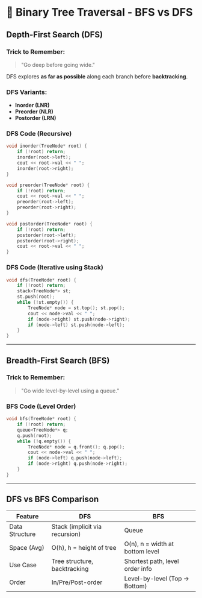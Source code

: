 # 🌳 Binary Tree Traversal - BFS vs DFS

## Depth-First Search (DFS)

### Trick to Remember:
> "Go deep before going wide."

DFS explores **as far as possible** along each branch before **backtracking**.

### DFS Variants:
- **Inorder (LNR)**
- **Preorder (NLR)**
- **Postorder (LRN)**

### DFS Code (Recursive)

```cpp
void inorder(TreeNode* root) {
    if (!root) return;
    inorder(root->left);
    cout << root->val << " ";
    inorder(root->right);
}
```

```cpp
void preorder(TreeNode* root) {
    if (!root) return;
    cout << root->val << " ";
    preorder(root->left);
    preorder(root->right);
}
```

```cpp
void postorder(TreeNode* root) {
    if (!root) return;
    postorder(root->left);
    postorder(root->right);
    cout << root->val << " ";
}
```

### DFS Code (Iterative using Stack)

```cpp
void dfs(TreeNode* root) {
    if (!root) return;
    stack<TreeNode*> st;
    st.push(root);
    while (!st.empty()) {
        TreeNode* node = st.top(); st.pop();
        cout << node->val << " ";
        if (node->right) st.push(node->right);
        if (node->left) st.push(node->left);
    }
}
```

---

## Breadth-First Search (BFS)

### Trick to Remember:
> "Go wide level-by-level using a queue."

### BFS Code (Level Order)

```cpp
void bfs(TreeNode* root) {
    if (!root) return;
    queue<TreeNode*> q;
    q.push(root);
    while (!q.empty()) {
        TreeNode* node = q.front(); q.pop();
        cout << node->val << " ";
        if (node->left) q.push(node->left);
        if (node->right) q.push(node->right);
    }
}
```

---

## DFS vs BFS Comparison

| Feature        | DFS                              | BFS                             |
|----------------|----------------------------------|----------------------------------|
| Data Structure | Stack (implicit via recursion)   | Queue                           |
| Space (Avg)    | O(h), h = height of tree         | O(n), n = width at bottom level |
| Use Case       | Tree structure, backtracking     | Shortest path, level order info |
| Order          | In/Pre/Post-order                | Level-by-level (Top → Bottom)   |
